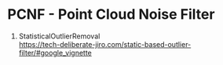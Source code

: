 # PCNF - Point Cloud Noise Filter

1. StatisticalOutlierRemoval  
https://tech-deliberate-jiro.com/static-based-outlier-filter/#google_vignette
